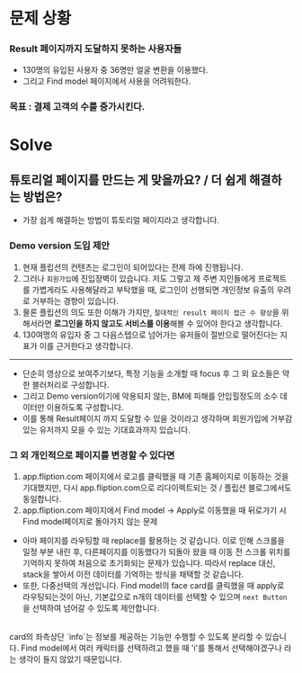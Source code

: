 # 문제 상황
### Result 페이지까지 도달하지 못하는 사용자들
- 130명의 유입된 사용자 중 36명만 얼굴 변환을 이용했다.
- 그리고 Find model 페이지에서 사용을 어려워한다.
### 목표 : 결제 고객의 수를 증가시킨다.

# Solve
## 튜토리얼 페이지를 만드는 게 맞을까요? / 더 쉽게 해결하는 방법은?
- 가장 쉽게 해결하는 방법이 튜토리얼 페이지라고 생각합니다.
### Demo version 도입 제안
1. 현재 플립션의 컨텐츠는 로그인이 되어있다는 전제 하에 진행됩니다.
2. 그러나 `회원가입`에 진입장벽이 있습니다. 저도 그렇고 제 주변 지인들에게 프로젝트를 가볍게라도 사용해달라고 부탁했을 때, 로그인이 선행되면 개인정보 유출의 우려로 거부하는 경향이 있습니다.
3. 물론 플립션의 의도 또한 이해가 가지만, `절대적인 result 페이지 접근 수 향상`을 위해서라면 **로그인을 하지 않고도 서비스를 이용**해볼 수 있어야 한다고 생각합니다.
4. 130여명의 유입자 중 그 다음스텝으로 넘어가는 유저들이 절반으로 떨어진다는 지표가 이를 근거한다고 생각합니다.
---
- 단순히 영상으로 보여주기보다, 특정 기능을 소개할 때 focus 후 그 외 요소들은 약한 블러처리로 구성합니다.
- 그리고 Demo version이기에 악용되지 않는, BM에 피해를 안입힐정도의 소수 데이터만 이용하도록 구성합니다.
- 이를 통해 Result페이지 까지 도달할 수 있을 것이라고 생각하며 회원가입에 거부감있는 유저까지 모을 수 있는 기대효과까지 있습니다.

### 그 외 개인적으로 페이지를 변경할 수 있다면
1. app.fliption.com 페이지에서 로고를 클릭했을 때 기존 홈페이지로 이동하는 것을 기대했지만, 다시 app.fliption.com으로 리다이렉트되는 것 / 플립션 블로그에서도 동일합니다.
2. app.fliption.com 페이지에서 Find model -> Apply로 이동했을 때 뒤로가기 시 Find model페이지로 돌아가지 않는 문제
- 아마 페이지를 라우팅할 때 replace를 활용하는 것 같습니다. 이로 인해 스크롤을 일정 부분 내린 후, 다른페이지를 이동했다가 되돌아 왔을 때 이동 전 스크롤 위치를 기억하지 못하여 처음으로 초기화되는 문제가 있습니다. 따라서 replace 대신, stack을 쌓아서 이전 데이터를 기억하는 방식을 채택할 것 같습니다.
- 또한, 다중선택의 개선입니다. Find model의 face card를 클릭했을 때 apply로 라우팅되는것이 아닌, 기본값으로 n개의 데이터를 선택할 수 있으며 `next Button`을 선택하여 넘어갈 수 있도록 제안합니다.
</br>
card의 좌측상단 `info`는 정보를 제공하는 기능만 수행할 수 있도록 분리할 수 있습니다. Find model에서 여러 캐릭터를 선택하려고 했을 때 'i'를 통해서 선택해야겠구나 라는 생각이 들지 않았기 때문입니다.
